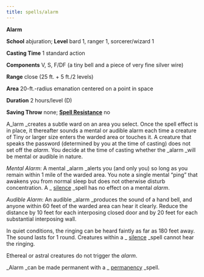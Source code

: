 ```yaml
---
title: spells/alarm
---
```

 **Alarm**

**School** abjuration; **Level** bard 1, ranger 1, sorcerer/wizard 1

**Casting Time** 1 standard action

**Components** V, S, F/DF (a tiny bell and a piece of very fine silver wire)

**Range** close (25 ft. + 5 ft./2 levels)

**Area** 20-ft.-radius emanation centered on a point in space

**Duration** 2 hours/level (D)

**Saving Throw** none; **[Spell Resistance](../glossary.md#_spell-resistance)** no

A_larm _creates a subtle ward on an area you select. Once the spell effect is in place, it thereafter sounds a mental or audible alarm each time a creature of Tiny or larger size enters the warded area or touches it. A creature that speaks the password (determined by you at the time of casting) does not set off the _alarm_. You decide at the time of casting whether the _alarm _will be mental or audible in nature.

_Mental Alarm_: A mental _alarm _alerts you (and only you) so long as you remain within 1 mile of the warded area. You note a single mental “ping” that awakens you from normal sleep but does not otherwise disturb concentration. A _ [silence](silence.md#_silence) _spell has no effect on a mental _alarm_.

_Audible Alarm_: An audible _alarm _produces the sound of a hand bell, and anyone within 60 feet of the warded area can hear it clearly. Reduce the distance by 10 feet for each interposing closed door and by 20 feet for each substantial interposing wall.

In quiet conditions, the ringing can be heard faintly as far as 180 feet away. The sound lasts for 1 round. Creatures within a _ [silence](silence.md#_silence) _spell cannot hear the ringing.

Ethereal or astral creatures do not trigger the _alarm_.

_Alarm _can be made permanent with a _ [permanency](permanency.md#_permanency) _spell.

